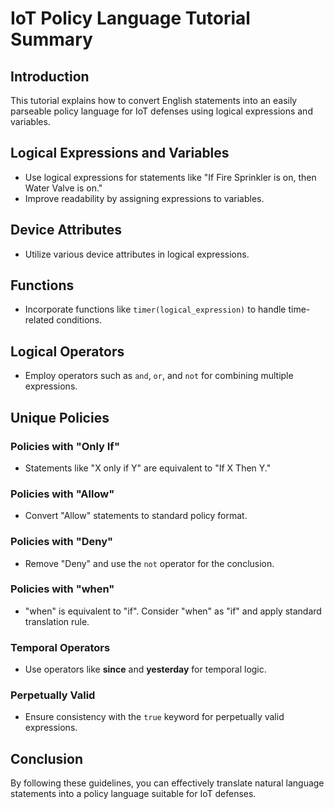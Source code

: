 # IoT Policy Language Tutorial Summary

## Introduction

This tutorial explains how to convert English statements into an easily parseable policy language for IoT defenses using logical expressions and variables.

## Logical Expressions and Variables

- Use logical expressions for statements like "If Fire Sprinkler is on, then Water Valve is on."
- Improve readability by assigning expressions to variables.

## Device Attributes

- Utilize various device attributes in logical expressions.

## Functions

- Incorporate functions like `timer(logical_expression)` to handle time-related conditions.

## Logical Operators

- Employ operators such as `and`, `or`, and `not` for combining multiple expressions.

## Unique Policies

### Policies with "Only If"

- Statements like "X only if Y" are equivalent to "If X Then Y."

### Policies with "Allow"

- Convert "Allow" statements to standard policy format.

### Policies with "Deny"

- Remove "Deny" and use the `not` operator for the conclusion.

### Policies with "when"

- "when" is equivalent to "if". Consider "when" as "if" and apply standard translation rule.

### Temporal Operators

- Use operators like **since** and **yesterday** for temporal logic.

### Perpetually Valid

- Ensure consistency with the `true` keyword for perpetually valid expressions.

## Conclusion

By following these guidelines, you can effectively translate natural language statements into a policy language suitable for IoT defenses.
